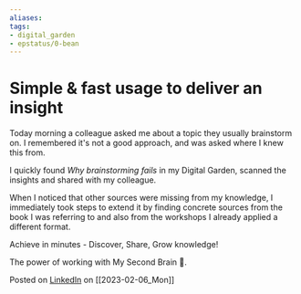 ```yaml
---
aliases: 
tags: 
- digital_garden
- epstatus/0-bean
---
```


# Simple & fast usage to deliver an insight

Today morning a colleague asked me about a topic they usually brainstorm on. I remembered it's not a good approach, and was asked where I knew this from.

I quickly found *Why brainstorming fails* in my Digital Garden, scanned the insights and shared with my colleague.

When I noticed that other sources were missing from my knowledge, I immediately took steps to extend it by finding concrete sources from the book I was referring to and also from the workshops I already applied a different format.

Achieve in minutes - Discover, Share, Grow knowledge!

The power of working with My Second Brain 🧠. 


Posted on [LinkedIn](https://www.linkedin.com/feed/update/urn:li:share:7028336196950884352/) on [[2023-02-06_Mon]]
